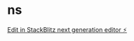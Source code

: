 # ns

[Edit in StackBlitz next generation editor ⚡️](https://stackblitz.com/~/github.com/Chinvaejay/ns)